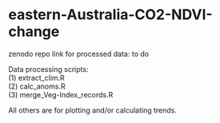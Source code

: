 # eastern-Australia-CO2-NDVI-change

zenodo repo link for processed data: to do

Data processing scripts:  
(1) extract_clim.R  
(2) calc_anoms.R  
(3) merge_Veg-Index_records.R  
  
  
All others are for plotting and/or calculating trends.  
